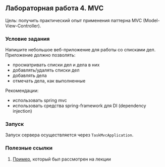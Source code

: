 ## Лабораторная работа 4. MVC

Цель: получить практический опыт применения паттерна MVC (Model-View-Controller).

### Условие задания

Напишите небольшое веб-приложение для работы со списками дел. Приложение должно
позволять:
* просматривать списки дел и дела в них
* добавлять/удалять списки дел
* добавлять дела
* отмечать дела, как выполненные

Рекомендации:
* использовать spring mvc
* использовать средства spring-framework для DI (dependency injection)

### Запуск

Запуск сервера осуществляется через `TaskMvcApplication`.

### Полезные ссылки
1. [Пример](https://github.com/akirakozov/software-design/tree/master/java/mvc), который был рассмотрен на лекции
